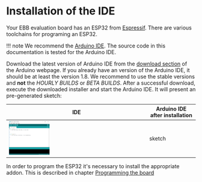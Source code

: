 # Installation of the IDE

Your EBB evaluation board has an ESP32 from [Espressif](https://www.espressif.com/). There are various toolchains for programing an ESP32.

!!! note
    We recommend the [Arduino IDE](https://www.arduino.cc/en/Main/Software). The source code in this documentation is tested for the Arduino IDE.

Download the latest version of Arduino IDE from the [download section](https://www.arduino.cc/en/Main/Software) of the Arduino webpage. If you already have an version of the Arduino IDE, it should be at least the version 1.8. We recommend to use the stable versions and **not** the *HOURLY BUILDS* or *BETA BUILDS*. After a successful download, execute the downloaded installer and start the Arduino IDE. It will present an pre-generated sketch:

IDE | Arduino IDE after installation
--- | ---
<img src="/images/esp32/arduino_ide/arduino_ide_01.png"  width="30%"> | sketch

In order to program the ESP32 it's necessary to install the appropriate addon. This is described in chapter [Programming the board](../program)
